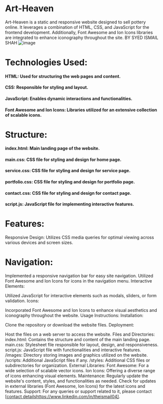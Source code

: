 # Art-Heaven
 Art-Heaven is a static and responsive website designed to sell pottery online. It leverages a combination of HTML, CSS, and JavaScript for the frontend development. Additionally, Font Awesome and Ion Icons libraries are integrated to enhance iconography throughout the site. BY SYED ISMAIL SHAH
 ![image](https://github.com/realismail04/Art-Heaven/assets/151588136/54c07dec-ee2d-4835-a365-29309c109be1)


# Technologies Used:
#### HTML: Used for structuring the web pages and content.
#### CSS: Responsible for styling and layout.
#### JavaScript: Enables dynamic interactions and functionalities.
#### Font Awesome and Ion Icons: Libraries utilized for an extensive collection of scalable icons.
# Structure:
#### index.html: Main landing page of the website.
#### main.css: CSS file for styling and design for home page.
#### service.css: CSS file for styling and design for service page.
#### portfolio.css: CSS file for styling and design for portfolio page.
#### contact.css: CSS file for styling and design for contact page.
#### script.js: JavaScript file for implementing interactive features.
# Features:
Responsive Design: Utilizes CSS media queries for optimal viewing across various devices and screen sizes.

# Navigation:

Implemented a responsive navigation bar for easy site navigation.
Utilized Font Awesome and Ion Icons for icons in the navigation menu.
Interactive Elements:

Utilized JavaScript for interactive elements such as modals, sliders, or form validation.
Icons:

Incorporated Font Awesome and Ion Icons to enhance visual aesthetics and iconography throughout the website.
Usage Instructions:
Installation:

Clone the repository or download the website files.
Deployment:

Host the files on a web server to access the website.
Files and Directories:
index.html: Contains the structure and content of the main landing page.
main.css: Stylesheet file responsible for layout, design, and responsiveness.
script.js: JavaScript file with functionalities and interactive features.
/images: Directory storing images and graphics utilized on the website.
/scripts: Additional JavaScript files if any.
/styles: Additional CSS files or subdirectories for organization.
External Libraries:
Font Awesome: For a wide selection of scalable vector icons.
Ion Icons: Offering a diverse range of icons enhancing visual elements.
Maintenance:
Regularly update the website's content, styles, and functionalities as needed.
Check for updates in external libraries (Font Awesome, Ion Icons) for the latest icons and features.
Support:
For any queries or support related to it, please contact [[contact details](https://www.linkedin.com/in/theismail04)https://www.linkedin.com/in/theismail04].
